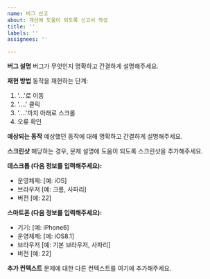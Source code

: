 ```yaml
---
name: 버그 신고
about: 개선에 도움이 되도록 신고서 작성
title: ''
labels: ''
assignees: ''

---
```


**버그 설명**
버그가 무엇인지 명확하고 간결하게 설명해주세요.

**재현 방법**
동작을 재현하는 단계:
1. '...'로 이동
2. '....' 클릭
3. '....'까지 아래로 스크롤
4. 오류 확인

**예상되는 동작**
예상했던 동작에 대해 명확하고 간결하게 설명해주세요.

**스크린샷**
해당하는 경우, 문제 설명에 도움이 되도록 스크린샷을 추가해주세요.

**데스크톱 (다음 정보를 입력해주세요):**
 - 운영체제: [예: iOS]
 - 브라우저 [예: 크롬, 사파리]
 - 버전 [예: 22]

**스마트폰 (다음 정보를 입력해주세요):**
 - 기기: [예: iPhone6]
 - 운영체제: [예: iOS8.1]
 - 브라우저 [예: 기본 브라우저, 사파리]
 - 버전 [예: 22]

**추가 컨텍스트**
문제에 대한 다른 컨텍스트를 여기에 추가해주세요.
